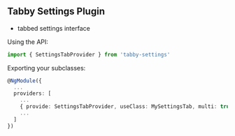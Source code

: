 Tabby Settings Plugin
------------------------

* tabbed settings interface

Using the API:

```ts
import { SettingsTabProvider } from 'tabby-settings'
```

Exporting your subclasses:

```ts
@NgModule({
  ...
  providers: [
    ...
    { provide: SettingsTabProvider, useClass: MySettingsTab, multi: true },
    ...
  ]
})
```

